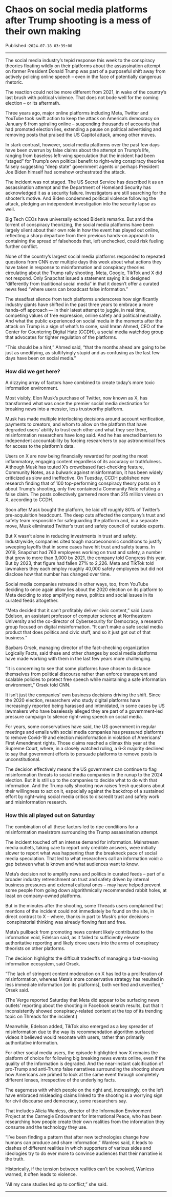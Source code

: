 # Chaos on social media platforms after Trump shooting is a mess of their own making

Published :`2024-07-18 03:39:00`

---

The social media industry’s tepid response this week to the conspiracy theories floating wildly on their platforms about the assassination attempt on former President Donald Trump was part of a purposeful shift away from actively policing online speech – even in the face of potentially dangerous rhetoric.

The reaction could not be more different from 2021, in wake of the country’s last brush with political violence. That does not bode well for the coming election – or its aftermath.

Three years ago, major online platforms including Meta, Twitter and YouTube took swift action to keep the attack on America’s democracy on January 6 from spiraling online – suspending thousands of accounts that had promoted election lies, extending a pause on political advertising and removing posts that praised the US Capitol attack, among other moves.

In stark contrast, however, social media platforms over the past few days have been overrun by false claims about the attempt on Trump’s life, ranging from baseless left-wing speculation that the incident had been “staged” for Trump’s own political benefit to right-wing conspiracy theories falsely suggesting “deep state” government agents or perhaps President Joe Biden himself had somehow orchestrated the attack.

The incident was not staged. The US Secret Service has described it as an assassination attempt and the Department of Homeland Security has acknowledged it as a security failure. Investigators are still searching for the shooter’s motive. And Biden condemned political violence following the attack, pledging an independent investigation into the security lapse as well.

Big Tech CEOs have universally echoed Biden’s remarks. But amid the torrent of conspiracy theorizing, the social media platforms have been largely silent about their own role in how the event has played out online, reflecting a sharp departure from their previous hands-on approach to containing the spread of falsehoods that, left unchecked, could risk fueling further conflict.

None of the country’s largest social media platforms responded to repeated questions from CNN over multiple days this week about what actions they have taken in response to misinformation and conspiracy theories circulating about the Trump rally shooting. Meta, Google, TikTok and X did not respond. Only Snapchat issued a statement saying it is designed “differently from traditional social media” in that it doesn’t offer a curated news feed “where users can broadcast false information.”

The steadfast silence from tech platforms underscores how significantly industry giants have shifted in the past three years to embrace a more hands-off approach — in their latest attempt to juggle, in real time, competing values of free expression, online safety and political neutrality. And what the public experienced on social media in the moments after the attack on Trump is a sign of what’s to come, said Imran Ahmed, CEO of the Center for Countering Digital Hate (CCDH), a social media watchdog group that advocates for tighter regulation of the platforms.

“This should be a hint,” Ahmed said, “that the months ahead are going to be just as unedifying, as stultifyingly stupid and as confusing as the last few days have been on social media.”

### How did we get here?

A dizzying array of factors have combined to create today’s more toxic information environment.

Most visibly, Elon Musk’s purchase of Twitter, now known as X, has transformed what was once the premier social media destination for breaking news into a messier, less trustworthy platform.

Musk has made multiple interlocking decisions around account verification, payments to creators, and whom to allow on the platform that have degraded users’ ability to trust each other and what they see there, misinformation researchers have long said. And he has erected barriers to independent accountability by forcing researchers to pay astronomical fees for access to the platform’s data.

Users on X are now being financially rewarded for posting the most inflammatory, engaging content regardless of its accuracy or truthfulness. Although Musk has touted X’s crowdbased fact-checking feature, Community Notes, as a bulwark against misinformation, it has been widely criticized as slow and ineffective. On Tuesday, CCDH published new research finding that of 100 top-performing conspiracy theory posts on X about Trump’s shooting, only five contained a Community Note refuting a false claim. The posts collectively garnered more than 215 million views on X, according to CCDH.

Soon after Musk bought the platform, he laid off roughly 80% of Twitter’s pre-acquisition headcount. The deep cuts affected the company’s trust and safety team responsible for safeguarding the platform and, in a separate move, Musk eliminated Twitter’s trust and safety council of outside experts.

But X wasn’t alone in reducing investments in trust and safety. Industrywide, companies cited tough macroeconomic conditions to justify sweeping layoffs that in some cases have hit trust and safety teams. In 2019, Snapchat had 763 employees working on trust and safety, a number that grew to more than 3,000 by 2021, the company told Congress this year. But by 2023, that figure had fallen 27% to 2,226. Meta and TikTok told lawmakers they each employ roughly 40,000 safety employees but did not disclose how that number has changed over time.

Social media companies retreated in other ways, too, from YouTube deciding to once again allow lies about the 2020 election on its platform to Meta deciding to stop amplifying news, politics and social issues in its curated feeds altogether.

“Meta decided that it can’t profitably deliver civic content,” said Laura Edelson, an assistant professor of computer science at Northeastern University and the co-director of Cybersecurity for Democracy, a research group focused on digital misinformation. “It can’t make a safe social media product that does politics and civic stuff, and so it just got out of that business.”

Baybars Orsek, managing director of the fact-checking organization Logically Facts, said these and other changes by social media platforms have made working with them in the last few years more challenging.

“It is concerning to see that some platforms have chosen to distance themselves from political discourse rather than enforce transparent and scalable policies to protect free speech while maintaining a safe information environment,” Orsek told CNN.

It isn’t just the companies’ own business decisions driving the shift. Since the 2020 election, researchers who study digital platforms have increasingly reported being harassed and intimidated, in some cases by US lawmakers who have baselessly alleged they are part of a government-led pressure campaign to silence right-wing speech on social media.

For years, some conservatives have said, the US government in regular meetings and emails with social media companies has pressured platforms to remove Covid-19 and election misinformation in violation of Americans’ First Amendment rights. Those claims reached a climax this year at the Supreme Court, where, in a closely watched ruling, a 6-3 majority declined to say that government efforts to persuade platforms to remove posts is unconstitutional.

The decision effectively means the US government can continue to flag misinformation threats to social media companies in the runup to the 2024 election. But it is still up to the companies to decide what to do with that information. And the Trump rally shooting now raises fresh questions about their willingness to act on it, especially against the backdrop of a sustained effort by right-wing social media critics to discredit trust and safety work and misinformation research.

### How this all played out on Saturday

The combination of all these factors led to ripe conditions for a misinformation maelstrom surrounding the Trump assassination attempt.

The incident touched off an intense demand for information. Mainstream media outlets, taking care to report only credible answers, were initially slower to report what was happening than the breakneck pace of social media speculation. That led to what researchers call an information void: a gap between what is known and what audiences want to know.

Meta’s decision not to amplify news and politics in curated feeds – part of a broader industry retrenchment on trust and safety driven by internal business pressures and external cultural ones – may have helped prevent some people from going down algorithmically recommended rabbit holes, at least on company-owned platforms.

But in the minutes after the shooting, some Threads users complained that mentions of the incident could not immediately be found on the site, in direct contrast to X – where, thanks in part to Musk’s prior decisions – conspiratorial thinking was already flowing fast and free.

Meta’s pullback from promoting news content likely contributed to the information void, Edelson said, as it failed to sufficiently elevate authoritative reporting and likely drove users into the arms of conspiracy theorists on other platforms.

The decision highlights the difficult tradeoffs of managing a fast-moving information ecosystem, said Orsek.

“The lack of stringent content moderation on X has led to a proliferation of misinformation, whereas Meta’s more conservative strategy has resulted in less immediate information [on its platforms], both verified and unverified,” Orsek said.

(The Verge reported Saturday that Meta did appear to be surfacing news outlets’ reporting about the shooting in Facebook search results, but that it inconsistently showed conspiracy-related content at the top of its trending topic on Threads for the incident.)

Meanwhile, Edelson added, TikTok also emerged as a key spreader of misinformation due to the way its recommendation algorithm surfaced videos it believed would resonate with users, rather than primarily authoritative information.

For other social media users, the episode highlighted how X remains the platform of choice for following big breaking news events online, even if the quality of the information is degraded. And the near-instant calcification of pro-Trump and anti-Trump false narratives surrounding the shooting shows how Americans are primed to look at the same event through completely different lenses, irrespective of the underlying facts.

The eagerness with which people on the right and, increasingly, on the left have embraced misleading claims linked to the shooting is a worrying sign for civil discourse and democracy, some researchers say.

That includes Alicia Wanless, director of the Information Environment Project at the Carnegie Endowment for International Peace, who has been researching how people create their own realities from the information they consume and the technology they use.

“I’ve been finding a pattern that after new technologies change how humans can produce and share information,” Wanless said, it leads to clashes of different realities in which supporters of various sides and ideologies try to do ever more to convince audiences that their narrative is the truth.

Historically, if the tension between realities can’t be resolved, Wanless warned, it often leads to violence.

“All my case studies led up to conflict,” she said.

---

